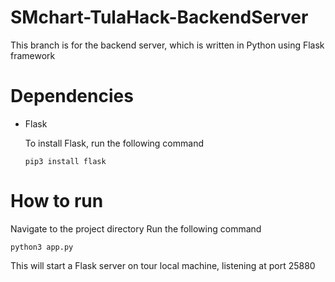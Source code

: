 # SMchart-TulaHack-BackendServer

This branch is for the backend server, which is written in Python using Flask framework

# Dependencies

* Flask <p>
  To install Flask, run the following command
  ```
  pip3 install flask
  ```
# How to run
Navigate to the project directory
Run the following command
```
python3 app.py
```
This will start a Flask server on tour local machine, listening at port 25880
